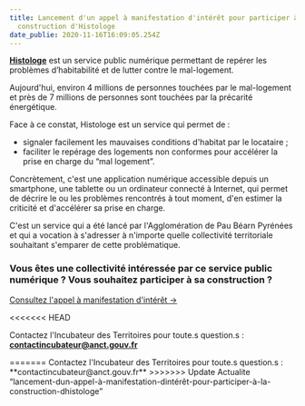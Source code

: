 ```yaml
---
title: Lancement d'un appel à manifestation d'intérêt pour participer à la
  construction d'Histologe
date_publie: 2020-11-16T16:09:05.254Z
---
```

**[Histologe](https://histologe.agglo-pau.fr/)** est un service public numérique permettant de repérer les problèmes d’habitabilité et de lutter contre le mal-logement. 

Aujourd'hui, environ 4 millions de personnes touchées par le mal-logement et près de 7 millions de personnes sont touchées par la précarité énergétique. 

Face à ce constat, Histologe est un service qui permet de : 

* signaler facilement les mauvaises conditions d'habitat par le locataire ;
* faciliter le repérage des logements non conformes pour accélérer la prise en charge du “mal logement”.

Concrètement, c'est une application numérique accessible depuis un smartphone, une tablette ou un ordinateur connecté à Internet, qui permet de décrire le ou les problèmes rencontrés à tout moment, d'en estimer la criticité et d'accélérer sa prise en charge.​

C'est un service qui a été lancé par l'Agglomération de Pau Béarn Pyrénées et qui a vocation à s'adresser à n'importe quelle collectivité territoriale souhaitant s'emparer de cette problématique.

### **Vous êtes une collectivité intéressée par ce service public numérique ? Vous souhaitez participer à sa construction ?** 

<a class="cta shadow-yellow" href="https://incubateur.anct.gouv.fr/pdf/AMI_Histologe_112020.pdf">
 Consultez l'appel à manifestation d'intérêt →
</a>

<<<<<<< HEAD
<p class="mt-4">
Contactez l'Incubateur des Territoires pour toute.s question.s : <strong><a href="mailto:contactincubateur@anct.gouv.fr">contactincubateur@anct.gouv.fr</a></strong>
</p>
=======
Contactez l'Incubateur des Territoires pour toute.s question.s : **contactincubateur@anct.gouv.fr**
>>>>>>> Update Actualite “lancement-dun-appel-à-manifestation-dintérêt-pour-participer-à-la-construction-dhistologe”
